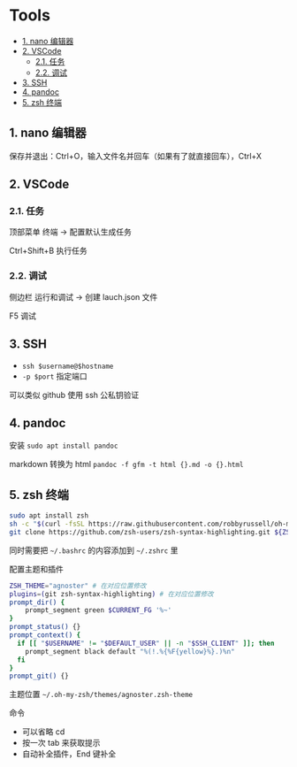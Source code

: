 # Tools

- [1. nano 编辑器](#1-nano-编辑器)
- [2. VSCode](#2-vscode)
  - [2.1. 任务](#21-任务)
  - [2.2. 调试](#22-调试)
- [3. SSH](#3-ssh)
- [4. pandoc](#4-pandoc)
- [5. zsh 终端](#5-zsh-终端)

## 1. nano 编辑器

保存并退出：Ctrl+O，输入文件名并回车（如果有了就直接回车），Ctrl+X

## 2. VSCode

### 2.1. 任务

顶部菜单 终端 -> 配置默认生成任务

Ctrl+Shift+B 执行任务

### 2.2. 调试

侧边栏 运行和调试 -> 创建 lauch.json 文件

F5 调试

## 3. SSH

- `ssh $username@$hostname`
- `-p $port` 指定端口

可以类似 github 使用 ssh 公私钥验证

## 4. pandoc

安装 `sudo apt install pandoc`

markdown 转换为 html `pandoc -f gfm -t html {}.md -o {}.html`

[](https://github.com/Wandmalfarbe/pandoc-latex-template)

## 5. zsh 终端

```sh
sudo apt install zsh
sh -c "$(curl -fsSL https://raw.githubusercontent.com/robbyrussell/oh-my-zsh/master/tools/install.sh)"
git clone https://github.com/zsh-users/zsh-syntax-highlighting.git ${ZSH_CUSTOM:-~/.oh-my-zsh}/plugins/zsh-syntax-highlighting
```

同时需要把 `~/.bashrc` 的内容添加到 `~/.zshrc` 里

配置主题和插件

```sh
ZSH_THEME="agnoster" # 在对应位置修改
plugins=(git zsh-syntax-highlighting) # 在对应位置修改
prompt_dir() {
    prompt_segment green $CURRENT_FG '%~'
}
prompt_status() {}
prompt_context() {
  if [[ "$USERNAME" != "$DEFAULT_USER" || -n "$SSH_CLIENT" ]]; then
    prompt_segment black default "%(!.%{%F{yellow}%}.)%n"
  fi
}
prompt_git() {}
```

主题位置 `~/.oh-my-zsh/themes/agnoster.zsh-theme`

命令

- 可以省略 cd
- 按一次 tab 来获取提示
- 自动补全插件，End 键补全
